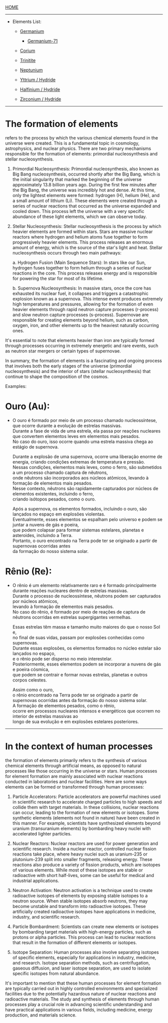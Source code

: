[HOME](/README.md)  

--------------------

- Elements List:
  - [Germanium](/assets/docs/earth/elements/formation/elements/Germanium/readme.md)
    - [Germanium-71](/assets/docs/earth/elements/formation/elements/Germanium/isotopes/Germanium-71/readme.md)

  - [Corium](/assets/docs/earth/elements/formation/elements/Corium/readme.md)
  - [Trinitite](/assets/docs/earth/elements/formation/elements/trinitite/readme.md)
  - [Neptunium](/assets/docs/earth/elements/formation/elements/neptunium/readme.md)
  - [Yttrium / Hydride](/assets/docs/earth/elements/formation/elements/yttrium/readme.md)
  - [Halfinium / Hydride](/assets/docs/earth/elements/formation/elements/Halfinium/readme.md)
  - [Zirconium / Hydride](/assets/docs/earth/elements/formation/elements/Zirconium/readme.md)  


--------------------

# The formation of elements 
refers to the process by which the various chemical elements found in the universe were created. This is a fundamental topic in cosmology, astrophysics, and nuclear physics. There are two primary mechanisms responsible for the formation of elements: primordial nucleosynthesis and stellar nucleosynthesis.

1. Primordial Nucleosynthesis:
Primordial nucleosynthesis, also known as Big Bang nucleosynthesis, occurred shortly after the Big Bang, which is the initial singularity that marked the beginning of the universe approximately 13.8 billion years ago. During the first few minutes after the Big Bang, the universe was incredibly hot and dense. At this time, only the lightest elements were formed: hydrogen (H), helium (He), and a small amount of lithium (Li). These elements were created through a series of nuclear reactions that occurred as the universe expanded and cooled down. This process left the universe with a very specific abundance of these light elements, which we can observe today.

2. Stellar Nucleosynthesis:
Stellar nucleosynthesis is the process by which heavier elements are formed within stars. Stars are massive nuclear reactors where hydrogen and helium atoms fuse together to form progressively heavier elements. This process releases an enormous amount of energy, which is the source of the star's light and heat. Stellar nucleosynthesis occurs through two main pathways:

   a. Hydrogen Fusion (Main Sequence Stars): In stars like our Sun, hydrogen fuses together to form helium through a series of nuclear reactions in the core. This process releases energy and is responsible for powering the star for most of its lifetime.

   b. Supernova Nucleosynthesis: In massive stars, once the core has exhausted its nuclear fuel, it collapses and triggers a catastrophic explosion known as a supernova. This intense event produces extremely high temperatures and pressures, allowing for the formation of even heavier elements through rapid neutron capture processes (r-process) and slow neutron capture processes (s-process). Supernovae are responsible for creating elements beyond helium, such as carbon, oxygen, iron, and other elements up to the heaviest naturally occurring ones.

It's essential to note that elements heavier than iron are typically formed through processes occurring in extremely energetic and rare events, such as neutron star mergers or certain types of supernovae.

In summary, the formation of elements is a fascinating and ongoing process that involves both the early stages of the universe (primordial nucleosynthesis) and the interior of stars (stellar nucleosynthesis) that continue to shape the composition of the cosmos.

Examples: 

# Ouro (Au):   
  - O ouro é formado por meio de um processo chamado nucleossíntese, que ocorre durante a evolução de estrelas massivas.     
     Durante a fase de vida de uma estrela, ela passa por reações nucleares que convertem elementos leves em elementos mais pesados.   
      No caso do ouro, isso ocorre quando uma estrela massiva chega ao estágio de supernova.   
  
     Durante a explosão de uma supernova, ocorre uma liberação enorme de energia, criando condições extremas de temperatura e pressão.    
      Nessas condições, elementos mais leves, como o ferro, são submetidos a um processo chamado captura de nêutrons,    
       onde nêutrons são incorporados aos núcleos atômicos, levando à formação de elementos mais pesados.     
        Nesse contexto, nêutrons são rapidamente capturados por núcleos de elementos existentes, incluindo o ferro,    
         criando isótopos pesados, como o ouro.     

     Após a supernova, os elementos formados, incluindo o ouro, são lançados no espaço em explosões violentas.    
      Eventualmente, esses elementos se espalham pelo universo e podem se juntar a nuvens de gás e poeira,    
       que podem colapsar para formar sistemas estelares, planetas e asteroides, incluindo a Terra.     
        Portanto, o ouro encontrado na Terra pode ter se originado a partir de supernovas ocorridas antes   
         da formação do nosso sistema solar.   

# Rênio (Re):   
  - O rênio é um elemento relativamente raro e é formado principalmente durante reações nucleares dentro de estrelas massivas.    
     Durante o processo de nucleossíntese, nêutrons podem ser capturados por núcleos atômicos,    
      levando à formação de elementos mais pesados.    
       No caso do rênio, é formado por meio de reações de captura de nêutrons ocorridas em estrelas supergigantes vermelhas.   

     Essas estrelas têm massa e tamanho muito maiores do que o nosso Sol e,   
      no final de suas vidas, passam por explosões conhecidas como supernovas.    
       Durante essas explosões, os elementos formados no núcleo estelar são lançados no espaço,    
        e o rênio pode ser disperso no meio interestelar.     
         Posteriormente, esses elementos podem se incorporar a nuvens de gás e poeira cósmica,     
          que podem se contrair e formar novas estrelas, planetas e outros corpos celestes.     
  
      Assim como o ouro,   
       o rênio encontrado na Terra pode ter se originado a partir de supernovas ocorridas antes da formação do nosso sistema solar.    
        A formação de elementos pesados, como o rênio,    
         ocorre em processos nucleares intensos e energéticos que ocorrem no interior de estrelas massivas ao    
          longo de sua evolução e em explosões estelares posteriores.

    
---------------------

# In the context of human processes    
the formation of elements primarily refers to the synthesis of various chemical elements through artificial means, as opposed to natural processes like those occurring in the universe or stars. Human processes for element formation are mainly associated with nuclear reactions conducted in laboratories and nuclear facilities. Here are some ways elements can be formed or transformed through human processes:

1. Particle Accelerators: Particle accelerators are powerful machines used in scientific research to accelerate charged particles to high speeds and collide them with target materials. In these collisions, nuclear reactions can occur, leading to the formation of new elements or isotopes. Some synthetic elements (elements not found in nature) have been created in this manner. For example, scientists have synthesized elements beyond uranium (transuranium elements) by bombarding heavy nuclei with accelerated lighter particles.

2. Nuclear Reactors: Nuclear reactors are used for power generation and scientific research. Inside a nuclear reactor, controlled nuclear fission reactions take place, where heavy nuclei such as uranium-235 or plutonium-239 split into smaller fragments, releasing energy. These reactions also produce a variety of fission products, which are isotopes of various elements. While most of these isotopes are stable or radioactive with short half-lives, some can be useful for medical and industrial applications.

3. Neutron Activation: Neutron activation is a technique used to create radioactive isotopes of elements by exposing stable isotopes to a neutron source. When stable isotopes absorb neutrons, they may become unstable and transform into radioactive isotopes. These artificially created radioactive isotopes have applications in medicine, industry, and scientific research.

4. Particle Bombardment: Scientists can create new elements or isotopes by bombarding target materials with high-energy particles, such as protons or alpha particles. This process can lead to nuclear reactions that result in the formation of different elements or isotopes.

5. Isotope Separation: Human processes also involve separating isotopes of specific elements, especially for applications in industry, medicine, and research. Isotope separation methods, such as centrifugation, gaseous diffusion, and laser isotope separation, are used to isolate specific isotopes from natural abundance.

It's important to mention that these human processes for element formation are typically carried out in highly controlled environments and specialized facilities due to the potentially hazardous nature of nuclear reactions and radioactive materials. The study and synthesis of elements through human processes play a crucial role in advancing scientific understanding and have practical applications in various fields, including medicine, energy production, and materials science.
